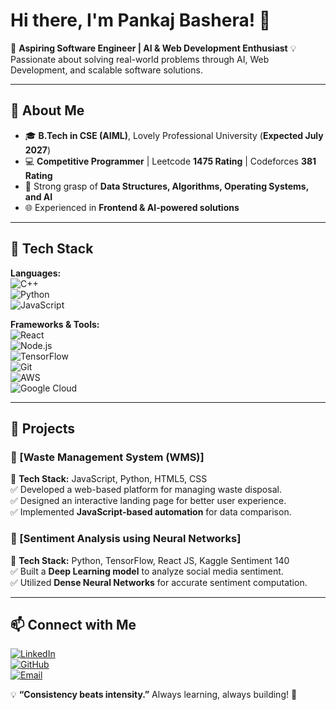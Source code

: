 # Hi there, I'm Pankaj Bashera! 👋

🚀 **Aspiring Software Engineer | AI & Web Development Enthusiast**
💡 Passionate about solving real-world problems through AI, Web Development, and scalable software solutions.

---

## 🚀 About Me
- 🎓 **B.Tech in CSE (AIML)**, Lovely Professional University (**Expected July 2027**)
- 💻 **Competitive Programmer** | Leetcode **1475 Rating** | Codeforces **381 Rating** 
- 🧠 Strong grasp of **Data Structures, Algorithms, Operating Systems, and AI**
- 🌐 Experienced in **Frontend & AI-powered solutions**

---

## 🔧 Tech Stack

**Languages:**  
![C++](https://img.shields.io/badge/C++-00599C?style=flat&logo=c%2B%2B&logoColor=white)  
![Python](https://img.shields.io/badge/Python-FFD43B?style=flat&logo=python&logoColor=blue)  
![JavaScript](https://img.shields.io/badge/JavaScript-F7DF1E?style=flat&logo=javascript&logoColor=black)  

**Frameworks & Tools:**  
![React](https://img.shields.io/badge/React-20232A?style=flat&logo=react&logoColor=61DAFB)  
![Node.js](https://img.shields.io/badge/Node.js-43853D?style=flat&logo=node.js&logoColor=white)  
![TensorFlow](https://img.shields.io/badge/TensorFlow-FF6F00?style=flat&logo=tensorflow&logoColor=white)  
![Git](https://img.shields.io/badge/Git-F05032?style=flat&logo=git&logoColor=white)  
![AWS](https://img.shields.io/badge/AWS-232F3E?style=flat&logo=amazon-aws&logoColor=white)  
![Google Cloud](https://img.shields.io/badge/Google%20Cloud-4285F4?style=flat&logo=google-cloud&logoColor=white)  

---

## 📌 Projects

### 🔹 [Waste Management System (WMS)]
📌 **Tech Stack:** JavaScript, Python, HTML5, CSS  
✅ Developed a web-based platform for managing waste disposal.  
✅ Designed an interactive landing page for better user experience.  
✅ Implemented **JavaScript-based automation** for data comparison.  

### 🔹 [Sentiment Analysis using Neural Networks]
📌 **Tech Stack:** Python, TensorFlow, React JS, Kaggle Sentiment 140  
✅ Built a **Deep Learning model** to analyze social media sentiment.  
✅ Utilized **Dense Neural Networks** for accurate sentiment computation.  

---

## 📫 Connect with Me
[![LinkedIn](https://img.shields.io/badge/LinkedIn-0077B5?style=flat&logo=linkedin&logoColor=white)](https://www.linkedin.com/in/pankajb1)  
[![GitHub](https://img.shields.io/badge/GitHub-181717?style=flat&logo=github&logoColor=white)](https://github.com/Pankaj-Bashera)  
[![Email](https://img.shields.io/badge/Email-D14836?style=flat&logo=gmail&logoColor=white)](mailto:pankajbashera1211@gmail.com)  

💡 **“Consistency beats intensity.”** Always learning, always building! 🚀
